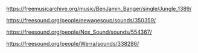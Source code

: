 https://freemusicarchive.org/music/BenJamin_Banger/single/Jungle_1389/

https://freesound.org/people/newagesoup/sounds/350359/

https://freesound.org/people/Nox_Sound/sounds/554367/

https://freesound.org/people/Werra/sounds/338286/
